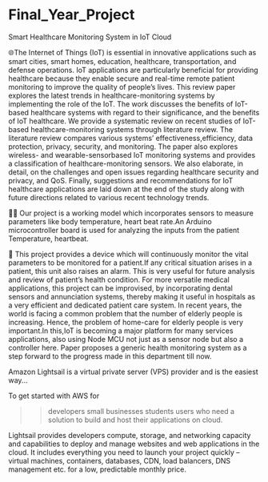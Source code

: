 # Final_Year_Project
Smart Healthcare Monitoring System in IoT Cloud

:globe_with_meridians:The Internet of Things (IoT) is essential in innovative applications such as smart cities,
smart homes, education, healthcare, transportation, and defense operations. IoT 
applications are particularly beneficial for providing healthcare because they enable secure
and real-time remote patient monitoring to improve the quality of people’s lives. This
review paper explores the latest trends in healthcare-monitoring systems by implementing 
the role of the IoT. The work discusses the benefits of IoT-based healthcare systems
with regard to their significance, and the benefits of IoT healthcare. We provide a 
systematic review on recent studies of IoT-based healthcare-monitoring systems through
literature review. The literature review compares various systems’ effectiveness,efficiency, data protection, privacy, security, and monitoring. 
The paper also explores wireless- and wearable-sensorbased IoT monitoring systems and provides a classification of healthcare-monitoring sensors. We also elaborate, in detail, on the challenges
and open issues regarding healthcare security and privacy, and QoS. Finally, 
suggestions and recommendations for IoT healthcare applications are laid down at the end of
the study along with future directions related to various recent technology trends.

:technologist:
Our project is a working model which incorporates sensors to measure parameters
like body temperature, heart beat rate.An Arduino microcontroller board is used for
analyzing the inputs from the patient Temperature, heartbeat. 

:hospital:
This project provides a device which will continuously monitor the vital parameters to be monitored for
a patient.If any critical situation arises in a patient, this unit also raises an alarm.
This is very useful for future analysis and review of patient’s health condition. For
more versatile medical applications, this project can be improvised, by incorporating
dental sensors and annunciation systems, thereby making it useful in hospitals as a
very efficient and dedicated patient care system. In recent years, the world is facing a
common problem that the number of elderly people is increasing. Hence, the problem of
home-care for elderly people is very important.In this,IoT is becoming a major platform
for many services applications, also using Node MCU not just as a sensor node but
also a controller here. Paper proposes a generic health monitoring system as a step
forward to the progress made in this department till now.

Amazon Lightsail is a virtual private server (VPS) provider and is the easiest way...

To get started with AWS for 
 >> developers
 >> small businesses
 >> students
 >> users who need a solution to build and host their applications on cloud. 

Lightsail provides developers compute, storage, and networking capacity and capabilities to deploy and manage websites and web applications in the cloud. 
It includes everything you need to launch your project quickly – virtual machines, containers, databases, CDN, load balancers, DNS management etc.
for a low, predictable monthly price.
